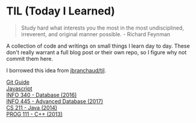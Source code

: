 # TIL (Today I Learned)

> Study hard what interests you the most in the most undisciplined, irreverent, and original manner possible. - Richard Feynman

A collection of code and writings on small things I learn day to day. These don't really warrant a full blog post or their own repo, so I figure why not commit them here.

I borrowed this idea from [jbranchaud/til](https://github.com/jbranchaud/til).

[Git Guide](git.md)  
[Javascript](/weird-js)  
[INFO 340 - Database (2016)](info-340.md)  
[INFO 445 - Advanced Database (2017)](info-445.md)  
[CS 211 - Java (2014)](/cs-211)  
[PROG 111 - C++ (2013)](/prog-111)  
